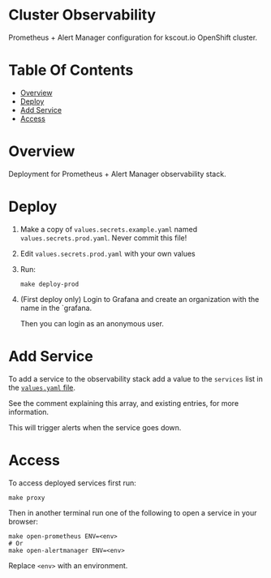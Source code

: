 # Cluster Observability
Prometheus + Alert Manager configuration for kscout.io OpenShift cluster.

# Table Of Contents
- [Overview](#overview)
- [Deploy](#deploy)
- [Add Service](#add-service)
- [Access](#access)

# Overview
Deployment for Prometheus + Alert Manager observability stack.

# Deploy
1. Make a copy of `values.secrets.example.yaml` named 
   `values.secrets.prod.yaml`. Never commit this file!
2. Edit `values.secrets.prod.yaml` with your own values
3. Run:
   ```
   make deploy-prod
   ```
4. (First deploy only) Login to Grafana and create an organization with the name
   in the `grafana.
   
   Then you can login as an anonymous user.

# Add Service
To add a service to the observability stack add a value to the `services` list
in the [`values.yaml` file](values.yaml).  

See the comment explaining this array, and existing entries, for
more information.

This will trigger alerts when the service goes down.

# Access
To access deployed services first run:

```
make proxy
```

Then in another terminal run one of the following to open a service in 
your browser:

```
make open-prometheus ENV=<env>
# Or
make open-alertmanager ENV=<env>
```

Replace `<env>` with an environment.
